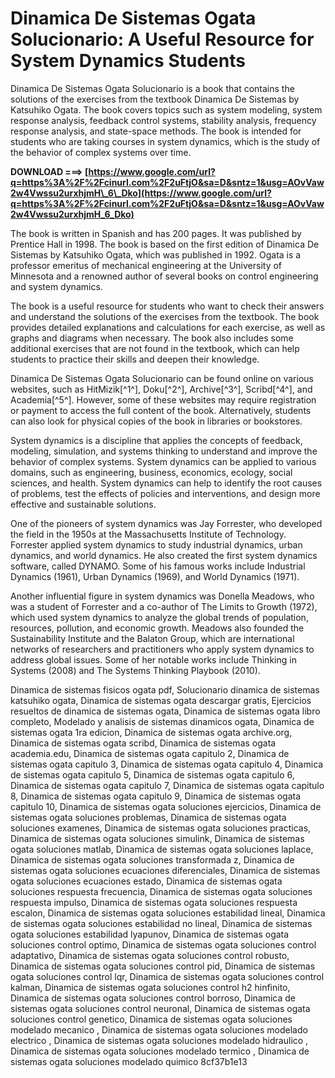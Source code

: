 # Dinamica De Sistemas Ogata Solucionario: A Useful Resource for System Dynamics Students
 
Dinamica De Sistemas Ogata Solucionario is a book that contains the solutions of the exercises from the textbook Dinamica De Sistemas by Katsuhiko Ogata. The book covers topics such as system modeling, system response analysis, feedback control systems, stability analysis, frequency response analysis, and state-space methods. The book is intended for students who are taking courses in system dynamics, which is the study of the behavior of complex systems over time.
 
**DOWNLOAD ===> [https://www.google.com/url?q=https%3A%2F%2Fcinurl.com%2F2uFtjO&sa=D&sntz=1&usg=AOvVaw2w4Vwssu2urxhjmH\_6\_Dko](https://www.google.com/url?q=https%3A%2F%2Fcinurl.com%2F2uFtjO&sa=D&sntz=1&usg=AOvVaw2w4Vwssu2urxhjmH_6_Dko)**


 
The book is written in Spanish and has 200 pages. It was published by Prentice Hall in 1998. The book is based on the first edition of Dinamica De Sistemas by Katsuhiko Ogata, which was published in 1992. Ogata is a professor emeritus of mechanical engineering at the University of Minnesota and a renowned author of several books on control engineering and system dynamics.
 
The book is a useful resource for students who want to check their answers and understand the solutions of the exercises from the textbook. The book provides detailed explanations and calculations for each exercise, as well as graphs and diagrams when necessary. The book also includes some additional exercises that are not found in the textbook, which can help students to practice their skills and deepen their knowledge.
 
Dinamica De Sistemas Ogata Solucionario can be found online on various websites, such as HitMizik[^1^], Doku[^2^], Archive[^3^], Scribd[^4^], and Academia[^5^]. However, some of these websites may require registration or payment to access the full content of the book. Alternatively, students can also look for physical copies of the book in libraries or bookstores.
  
System dynamics is a discipline that applies the concepts of feedback, modeling, simulation, and systems thinking to understand and improve the behavior of complex systems. System dynamics can be applied to various domains, such as engineering, business, economics, ecology, social sciences, and health. System dynamics can help to identify the root causes of problems, test the effects of policies and interventions, and design more effective and sustainable solutions.
 
One of the pioneers of system dynamics was Jay Forrester, who developed the field in the 1950s at the Massachusetts Institute of Technology. Forrester applied system dynamics to study industrial dynamics, urban dynamics, and world dynamics. He also created the first system dynamics software, called DYNAMO. Some of his famous works include Industrial Dynamics (1961), Urban Dynamics (1969), and World Dynamics (1971).
 
Another influential figure in system dynamics was Donella Meadows, who was a student of Forrester and a co-author of The Limits to Growth (1972), which used system dynamics to analyze the global trends of population, resources, pollution, and economic growth. Meadows also founded the Sustainability Institute and the Balaton Group, which are international networks of researchers and practitioners who apply system dynamics to address global issues. Some of her notable works include Thinking in Systems (2008) and The Systems Thinking Playbook (2010).
 
Dinamica de sistemas fisicos ogata pdf,  Solucionario dinamica de sistemas katsuhiko ogata,  Dinamica de sistemas ogata descargar gratis,  Ejercicios resueltos de dinamica de sistemas ogata,  Dinamica de sistemas ogata libro completo,  Modelado y analisis de sistemas dinamicos ogata,  Dinamica de sistemas ogata 1ra edicion,  Dinamica de sistemas ogata archive.org,  Dinamica de sistemas ogata scribd,  Dinamica de sistemas ogata academia.edu,  Dinamica de sistemas ogata capitulo 2,  Dinamica de sistemas ogata capitulo 3,  Dinamica de sistemas ogata capitulo 4,  Dinamica de sistemas ogata capitulo 5,  Dinamica de sistemas ogata capitulo 6,  Dinamica de sistemas ogata capitulo 7,  Dinamica de sistemas ogata capitulo 8,  Dinamica de sistemas ogata capitulo 9,  Dinamica de sistemas ogata capitulo 10,  Dinamica de sistemas ogata soluciones ejercicios,  Dinamica de sistemas ogata soluciones problemas,  Dinamica de sistemas ogata soluciones examenes,  Dinamica de sistemas ogata soluciones practicas,  Dinamica de sistemas ogata soluciones simulink,  Dinamica de sistemas ogata soluciones matlab,  Dinamica de sistemas ogata soluciones laplace,  Dinamica de sistemas ogata soluciones transformada z,  Dinamica de sistemas ogata soluciones ecuaciones diferenciales,  Dinamica de sistemas ogata soluciones ecuaciones estado,  Dinamica de sistemas ogata soluciones respuesta frecuencia,  Dinamica de sistemas ogata soluciones respuesta impulso,  Dinamica de sistemas ogata soluciones respuesta escalon,  Dinamica de sistemas ogata soluciones estabilidad lineal,  Dinamica de sistemas ogata soluciones estabilidad no lineal,  Dinamica de sistemas ogata soluciones estabilidad lyapunov,  Dinamica de sistemas ogata soluciones control optimo,  Dinamica de sistemas ogata soluciones control adaptativo,  Dinamica de sistemas ogata soluciones control robusto,  Dinamica de sistemas ogata soluciones control pid,  Dinamica de sistemas ogata soluciones control lqr,  Dinamica de sistemas ogata soluciones control kalman,  Dinamica de sistemas ogata soluciones control h2 hinfinito,  Dinamica de sistemas ogata soluciones control borroso,  Dinamica de sistemas ogata soluciones control neuronal,  Dinamica de sistemas ogata soluciones control genetico,  Dinamica de sistemas ogata soluciones modelado mecanico ,  Dinamica de sistemas ogata soluciones modelado electrico ,  Dinamica de sistemas ogata soluciones modelado hidraulico ,  Dinamica de sistemas ogata soluciones modelado termico ,  Dinamica de sistemas ogata soluciones modelado quimico
 8cf37b1e13
 
